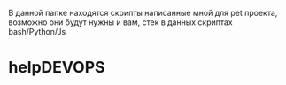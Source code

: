 В данной папке находятся скрипты написанные мной для pet проекта, возможно они будут нужны и вам, стек  в данных скриптах bash/Python/Js
# helpDEVOPS
